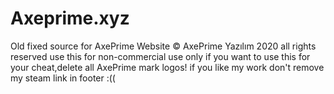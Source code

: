 # Axeprime.xyz
Old fixed source for AxePrime Website
© AxePrime Yazılım 2020 all rights reserved
use this for non-commercial use only
if you want to use this for your cheat,delete all AxePrime mark logos!
if you like my work don't remove my steam link in footer :((
